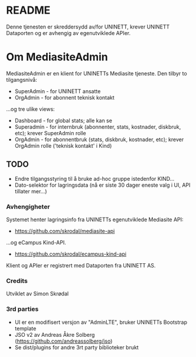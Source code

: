 # README #

Denne tjenesten er skreddersydd av/for UNINETT, krever UNINETT Dataporten og er avhengig av egenutviklede APIer.

# Om MediasiteAdmin #

MediasiteAdmin er en klient for UNINETTs Mediasite tjeneste. Den tilbyr to tilgangsnivå:

* SuperAdmin - for UNINETT ansatte
* OrgAdmin - for abonnent teknisk kontakt

...og tre ulike views: 

* Dashboard - for global stats; alle kan se
* Superadmin - for internbruk (abonnenter, stats, kostnader, diskbruk, etc); krever SuperAdmin rolle
* OrgAdmin - for abonnentbruk (stats, diskbruk, kostnader, etc); krever OrgAdmin rolle ('teknisk kontakt' i Kind)

## TODO ##

* Endre tilgangsstyring til å bruke ad-hoc gruppe istedenfor KIND...
* Dato-selektor for lagringsdata (nå er siste 30 dager eneste valg i UI, API tillater mer...)

### Avhengigheter ###

Systemet henter lagringsinfo fra UNINETTs egenutviklede Mediasite API:
 
 * https://github.com/skrodal/mediasite-api
 
 ...og eCampus Kind-API.
 
 * https://github.com/skrodal/ecampus-kind-api

Klient og APIer er registrert med Dataporten fra UNINETT AS.

### Credits ###

Utviklet av Simon Skrødal

### 3rd parties ###

- UI er en modifisert versjon av "AdminLTE", bruker UNINETTs Bootstrap template
- JSO v2 av Andreas Åkre Solberg (https://github.com/andreassolberg/jso)
- Se dist/plugins for andre 3rt party biblioteker brukt